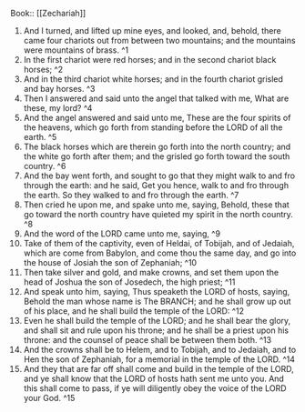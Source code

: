  Book:: [[Zechariah]]
 1. And I turned, and lifted up mine eyes, and looked, and, behold, there came four chariots out from between two mountains; and the mountains were mountains of brass. ^1
 2. In the first chariot were red horses; and in the second chariot black horses; ^2
 3. And in the third chariot white horses; and in the fourth chariot grisled and bay horses. ^3
 4. Then I answered and said unto the angel that talked with me, What are these, my lord? ^4
 5. And the angel answered and said unto me, These are the four spirits of the heavens, which go forth from standing before the LORD of all the earth. ^5
 6. The black horses which are therein go forth into the north country; and the white go forth after them; and the grisled go forth toward the south country. ^6
 7. And the bay went forth, and sought to go that they might walk to and fro through the earth: and he said, Get you hence, walk to and fro through the earth. So they walked to and fro through the earth. ^7
 8. Then cried he upon me, and spake unto me, saying, Behold, these that go toward the north country have quieted my spirit in the north country. ^8
 9. And the word of the LORD came unto me, saying, ^9
 10. Take of them of the captivity, even of Heldai, of Tobijah, and of Jedaiah, which are come from Babylon, and come thou the same day, and go into the house of Josiah the son of Zephaniah; ^10
 11. Then take silver and gold, and make crowns, and set them upon the head of Joshua the son of Josedech, the high priest; ^11
 12. And speak unto him, saying, Thus speaketh the LORD of hosts, saying, Behold the man whose name is The BRANCH; and he shall grow up out of his place, and he shall build the temple of the LORD: ^12
 13. Even he shall build the temple of the LORD; and he shall bear the glory, and shall sit and rule upon his throne; and he shall be a priest upon his throne: and the counsel of peace shall be between them both. ^13
 14. And the crowns shall be to Helem, and to Tobijah, and to Jedaiah, and to Hen the son of Zephaniah, for a memorial in the temple of the LORD. ^14
 15. And they that are far off shall come and build in the temple of the LORD, and ye shall know that the LORD of hosts hath sent me unto you. And this shall come to pass, if ye will diligently obey the voice of the LORD your God. ^15
